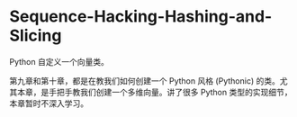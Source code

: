 # Sequence-Hacking-Hashing-and-Slicing

Python 自定义一个向量类。

第九章和第十章，都是在教我们如何创建一个 Python 风格 (Pythonic) 的类。尤其本章，是手把手教我们创建一个多维向量。讲了很多 Python 类型的实现细节，本章暂时不深入学习。





